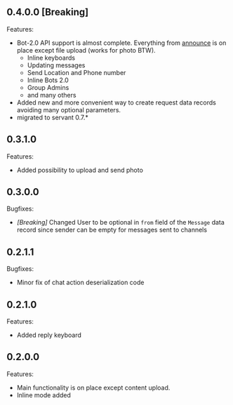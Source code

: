 ## 0.4.0.0 [Breaking]

Features:

* Bot-2.0 API support is almost complete. Everything from [announce](https://core.telegram.org/bots/2-0-intro) is on place except file upload (works for photo BTW).
  * Inline keyboards
  * Updating messages
  * Send Location and Phone number
  * Inline Bots 2.0
  * Group Admins
  * and many others
* Added new and more convenient way to create request data records avoiding many optional parameters.
* migrated to servant 0.7.*

## 0.3.1.0

Features:

* Added possibility to upload and send photo

## 0.3.0.0

Bugfixes:

* *[Breaking]* Changed User to be optional in `from` field of the `Message` data record since sender can be empty for messages sent to channels

## 0.2.1.1

Bugfixes:

* Minor fix of chat action deserialization code

## 0.2.1.0

Features:

* Added reply keyboard

## 0.2.0.0

Features:

* Main functionality is on place except content upload.
* Inline mode added
